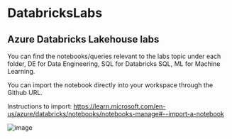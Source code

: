 # DatabricksLabs
## Azure Databricks Lakehouse labs

You can find the notebooks/queries relevant to the labs topic under each folder, DE for Data Engineering, SQL for Databricks SQL, ML for Machine Learning.

You can import the notebook directly into your workspace through the Github URL.

Instructions to import:  https://learn.microsoft.com/en-us/azure/databricks/notebooks/notebooks-manage#--import-a-notebook

![image](https://user-images.githubusercontent.com/88801547/197037710-d28e92ad-efc0-431e-ae6b-07626c182087.png)
